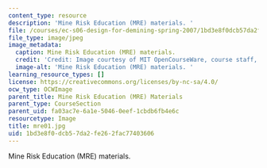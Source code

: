 ```yaml
---
content_type: resource
description: 'Mine Risk Education (MRE) materials. '
file: /courses/ec-s06-design-for-demining-spring-2007/1bd3e8f0dcb57da2fe262fac77403606_mre01.jpg
file_type: image/jpeg
image_metadata:
  caption: Mine Risk Education (MRE) materials.
  credit: 'Credit: Image courtesy of MIT OpenCourseWare, course staff, and students.'
  image-alt: 'Mine Risk Education (MRE) materials. '
learning_resource_types: []
license: https://creativecommons.org/licenses/by-nc-sa/4.0/
ocw_type: OCWImage
parent_title: Mine Risk Education (MRE) Materials
parent_type: CourseSection
parent_uid: fa03ac7e-6a1e-5046-0eef-1cbdb6fb4e6c
resourcetype: Image
title: mre01.jpg
uid: 1bd3e8f0-dcb5-7da2-fe26-2fac77403606
---
```

Mine Risk Education (MRE) materials. 